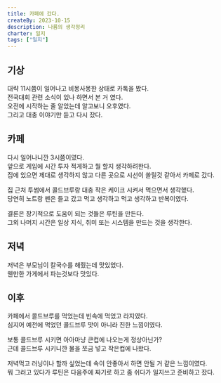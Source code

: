 ```yaml
---
title: 카페에 갔다.
createBy: 2023-10-15
description: 나름의 생각정리
charter: 일지
tags: ["일지"]
---
```


## 기상

대략 11시쯤이 일어나고 비몽사몽한 상태로 카톡을 봤다.  
전국대회 관련 소식이 있나 하면서 본 거 였다.  
오전에 시작하는 줄 알았는데 알고보니 오후였다.  
그리고 대충 이야기만 듣고 다시 잤다.

## 카페

다시 일어나니깐 3시쯤이였다.  
앞으로 게임에 시간 투자 적게하고 뭘 할지 생각하려한다.  
집에 있으면 제대로 생각하지 않고 다른 곳으로 시선이 쏠릴것 같아서 카페로 갔다.

집 근처 투썸에서 콜드브루랑 대충 작은 케이크 시켜서 먹으면서 생각했다.  
당연히 노트랑 펜은 들고 갔고 먹고 생각하고 먹고 생각하고 반복이였다.

결론은 장기적으로 도움이 되는 것들은 루틴을 만든다.  
그외 나머지 시간은 일상 지식, 취미 또는 시스템을 만드는 것을 생각한다.

## 저녁

저녁은 부모님이 칼국수를 해줬는데 맛있었다.  
웬만한 가게에서 파는것보다 맛있다.

## 이후

카페에서 콜드브루를 먹었는데 빈속에 먹었고 라지였다.  
심지어 예전에 먹었던 콜드브루 맛이 아니라 진한 느낌이였다.

보통 콜드브루 시키면 아아마냥 큰컵에 나오는게 정상아닌가?  
근데 콜드브루 시키니깐 물을 쪼금 넣고 작은컵에 나왔다.

저녁먹고 러닝이나 할까 싶었는데 속이 안좋아서 하면 안될 거 같은 느낌이였다.  
뭐 그러고 있다가 루틴은 다음주에 짜기로 하고 좀 쉬다가 일지쓰고 준비하고 잤다.
